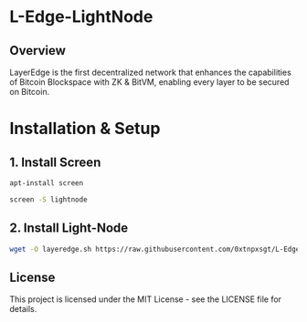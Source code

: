 # L-Edge-LightNode

## Overview
LayerEdge is the first decentralized network that enhances the capabilities of Bitcoin Blockspace with ZK & BitVM, enabling every layer to be secured on Bitcoin.

# Installation & Setup

## 1. Install Screen 
```bash
apt-install screen
```
```bash
screen -S lightnode
```

## 2. Install Light-Node
```bash
wget -O layeredge.sh https://raw.githubusercontent.com/0xtnpxsgt/L-Edge-LightNode/refs/heads/main/layeredge.sh && sed -i 's/\r$//' layeredge.sh && chmod +x layeredge.sh && ./layeredge.sh
```


## License

This project is licensed under the MIT License - see the LICENSE file for details.
